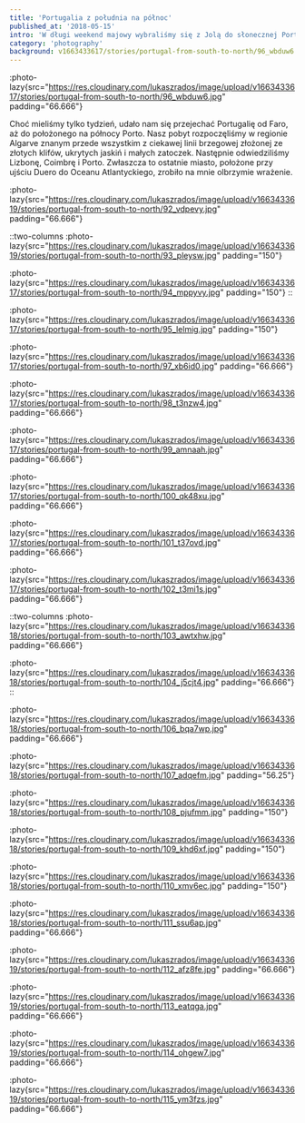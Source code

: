 ```yaml
---
title: 'Portugalia z południa na północ'
published_at: '2018-05-15'
intro: 'W długi weekend majowy wybraliśmy się z Jolą do słonecznej Portugalii. Pozwoliło nam to poznać (choć dość pobieżnie) ten piękny kraj, który od zawsze chcieliśmy zobaczyć, a do tego mieliśmy okazje odwiedzić studiujących w Lizbonie i Coimbrze znajomych. Po tym wyjeździe nie mam wątpliwości, że to jedno z najpiękniejszych miejsc jakie kiedykolwiek widziałem!'
category: 'photography'
background: v1663433617/stories/portugal-from-south-to-north/96_wbduw6.jpg
---
```


:photo-lazy{src="https://res.cloudinary.com/lukaszrados/image/upload/v1663433617/stories/portugal-from-south-to-north/96_wbduw6.jpg" padding="66.666"}

Choć mieliśmy tylko tydzień, udało nam się przejechać Portugalię od Faro, aż do położonego na północy Porto. Nasz pobyt rozpoczęliśmy w regionie Algarve znanym przede wszystkim z ciekawej linii brzegowej złożonej ze złotych klifów, ukrytych jaskiń i małych zatoczek. Następnie odwiedziliśmy Lizbonę, Coimbrę i Porto. Zwłaszcza to ostatnie miasto, położone przy ujściu Duero do Oceanu Atlantyckiego, zrobiło na mnie olbrzymie wrażenie.

:photo-lazy{src="https://res.cloudinary.com/lukaszrados/image/upload/v1663433619/stories/portugal-from-south-to-north/92_vdpevy.jpg" padding="66.666"}

::two-columns
:photo-lazy{src="https://res.cloudinary.com/lukaszrados/image/upload/v1663433619/stories/portugal-from-south-to-north/93_pleysw.jpg" padding="150"}

:photo-lazy{src="https://res.cloudinary.com/lukaszrados/image/upload/v1663433617/stories/portugal-from-south-to-north/94_mppyvy.jpg" padding="150"}
::

:photo-lazy{src="https://res.cloudinary.com/lukaszrados/image/upload/v1663433617/stories/portugal-from-south-to-north/95_lelmig.jpg" padding="150"}

:photo-lazy{src="https://res.cloudinary.com/lukaszrados/image/upload/v1663433617/stories/portugal-from-south-to-north/97_xb6id0.jpg" padding="66.666"}

:photo-lazy{src="https://res.cloudinary.com/lukaszrados/image/upload/v1663433617/stories/portugal-from-south-to-north/98_t3nzw4.jpg" padding="66.666"}

:photo-lazy{src="https://res.cloudinary.com/lukaszrados/image/upload/v1663433617/stories/portugal-from-south-to-north/99_amnaah.jpg" padding="66.666"}

:photo-lazy{src="https://res.cloudinary.com/lukaszrados/image/upload/v1663433617/stories/portugal-from-south-to-north/100_qk48xu.jpg" padding="66.666"}

:photo-lazy{src="https://res.cloudinary.com/lukaszrados/image/upload/v1663433617/stories/portugal-from-south-to-north/101_t37ovd.jpg" padding="66.666"}

:photo-lazy{src="https://res.cloudinary.com/lukaszrados/image/upload/v1663433617/stories/portugal-from-south-to-north/102_t3mi1s.jpg" padding="66.666"}

::two-columns
:photo-lazy{src="https://res.cloudinary.com/lukaszrados/image/upload/v1663433618/stories/portugal-from-south-to-north/103_awtxhw.jpg" padding="66.666"}

:photo-lazy{src="https://res.cloudinary.com/lukaszrados/image/upload/v1663433618/stories/portugal-from-south-to-north/104_j5cjt4.jpg" padding="66.666"}
::

:photo-lazy{src="https://res.cloudinary.com/lukaszrados/image/upload/v1663433618/stories/portugal-from-south-to-north/106_bqa7wp.jpg" padding="66.666"}

:photo-lazy{src="https://res.cloudinary.com/lukaszrados/image/upload/v1663433618/stories/portugal-from-south-to-north/107_adqefm.jpg" padding="56.25"}

:photo-lazy{src="https://res.cloudinary.com/lukaszrados/image/upload/v1663433618/stories/portugal-from-south-to-north/108_pjufmm.jpg" padding="150"}

:photo-lazy{src="https://res.cloudinary.com/lukaszrados/image/upload/v1663433618/stories/portugal-from-south-to-north/109_khd6xf.jpg" padding="150"}

:photo-lazy{src="https://res.cloudinary.com/lukaszrados/image/upload/v1663433618/stories/portugal-from-south-to-north/110_xmv6ec.jpg" padding="150"}

:photo-lazy{src="https://res.cloudinary.com/lukaszrados/image/upload/v1663433618/stories/portugal-from-south-to-north/111_ssu6ap.jpg" padding="66.666"}

:photo-lazy{src="https://res.cloudinary.com/lukaszrados/image/upload/v1663433619/stories/portugal-from-south-to-north/112_afz8fe.jpg" padding="66.666"}

:photo-lazy{src="https://res.cloudinary.com/lukaszrados/image/upload/v1663433619/stories/portugal-from-south-to-north/113_eatqga.jpg" padding="66.666"}

:photo-lazy{src="https://res.cloudinary.com/lukaszrados/image/upload/v1663433619/stories/portugal-from-south-to-north/114_ohgew7.jpg" padding="66.666"}

:photo-lazy{src="https://res.cloudinary.com/lukaszrados/image/upload/v1663433619/stories/portugal-from-south-to-north/115_ym3fzs.jpg" padding="66.666"}
